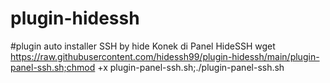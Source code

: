 # plugin-hidessh
 
#plugin auto installer SSH by hide Konek di Panel HideSSH
wget https://raw.githubusercontent.com/hidessh99/plugin-hidessh/main/plugin-panel-ssh.sh;chmod +x plugin-panel-ssh.sh;./plugin-panel-ssh.sh